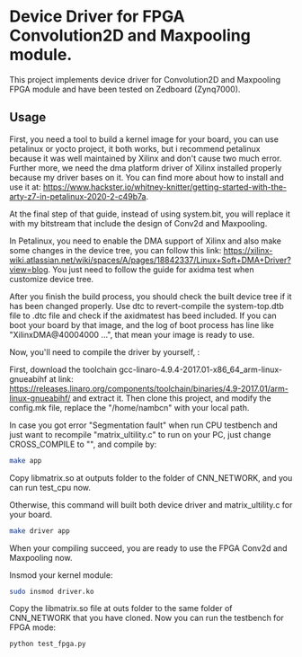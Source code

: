 # Device Driver for FPGA Convolution2D and Maxpooling module.
This project implements device driver for Convolution2D and Maxpooling FPGA module and have been tested on Zedboard (Zynq7000). 

## Usage

First, you need a tool to build a kernel image for your board, you can use petalinux or yocto project, it both works, but i
recommend petalinux because it was well maintained by Xilinx and don't cause two much error. Further more, we need the dma platform
driver of Xilinx installed properly because my driver bases on it. You can find more about how to install and use it at: https://www.hackster.io/whitney-knitter/getting-started-with-the-arty-z7-in-petalinux-2020-2-c49b7a.

At the final step of that guide, instead of using system.bit, you will replace it with my bitstream that include the design of Conv2d and Maxpooling.

In Petalinux, you need to enable the DMA support of Xilinx and also make some changes in the device tree, you can follow this link: https://xilinx-wiki.atlassian.net/wiki/spaces/A/pages/18842337/Linux+Soft+DMA+Driver?view=blog.
You just need to follow the guide for axidma test when customize device tree.

After you finish the build process, you should check the built device tree if it has been changed properly. Use dtc to revert-compile the system-top.dtb file to .dtc file and check if the axidmatest has beed included. If you can
boot your board by that image, and the log of boot process has line like "XilinxDMA@40004000 ...", that mean your image is ready to use.

Now, you'll need to compile the driver by yourself, :

First, download the toolchain gcc-linaro-4.9.4-2017.01-x86_64_arm-linux-gnueabihf at link: https://releases.linaro.org/components/toolchain/binaries/4.9-2017.01/arm-linux-gnueabihf/
and extract it. Then clone this project, and modify the config.mk file, replace the "/home/nambcn" with your local path. 

In case you got error "Segmentation fault" when run CPU testbench and just want to recompile "matrix_ultility.c" to run on your PC, just change CROSS_COMPILE to "", and compile by:

```bash
make app
```
Copy libmatrix.so at outputs folder to the folder of CNN_NETWORK, and you can run test_cpu now.

Otherwise, this command will built both device driver and matrix_ultility.c for your board.

```bash
make driver app
```

When your compiling succeed, you are ready to use the FPGA Conv2d and Maxpooling now.

Insmod your kernel module:

```bash
sudo insmod driver.ko
```
Copy the libmatrix.so file at outs folder to the same folder of CNN_NETWORK that you have cloned. Now you can run the testbench for FPGA mode:

```bash
python test_fpga.py
```
